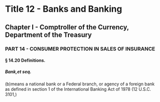 
# Title 12 - Banks and Banking
## Chapter I - Comptroller of the Currency, Department of the Treasury
### PART 14 - CONSUMER PROTECTION IN SALES OF INSURANCE
#### § 14.20 Definitions.
##### Bank,et seq.

(b)means a national bank or a Federal branch, or agency of a foreign bank as defined in section 1 of the International Banking Act of 1978 (12 U.S.C. 3101,)
